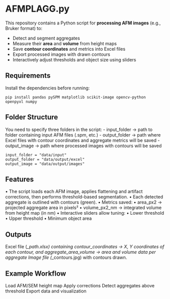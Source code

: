 # AFMPLAGG.py

This repository contains a Python script for **processing AFM images** (e.g., Bruker format) to:
- Detect and segment aggregates
- Measure their **area** and **volume** from height maps
- Save **contour coordinates** and metrics into Excel files
- Export processed images with drawn contours
- Interactively adjust thresholds and object size using sliders

## Requirements

Install the dependencies before running:

```
pip install pandas pySPM matplotlib scikit-image opencv-python openpyxl numpy
```

## Folder Structure

You need to specify three folders in the script:
	- input_folder → path to folder containing input AFM files (.spm, etc.)
	- output_folder → path where Excel files with contour coordinates and aggregate metrics will be saved
	- output_image → path where processed images with contours will be saved

```
input_folder = "data/input"
output_folder = "data/output/excel"
output_image = "data/output/images"
```

## Features
  •	The script loads each AFM image, applies flattening and artifact corrections, then performs threshold-based segmentation.
  •	Each detected aggregate is outlined with contours (green).
  •	Metrics saved:
  •	area_px2 → projected aggregate area in pixels²
  •	volume_px2_nm → integrated volume from height map (in nm)
  •	Interactive sliders allow tuning:
  •	Lower threshold
  •	Upper threshold
  •	Minimum object area

## Outputs
Excel file (*_path.xlsx) containing contour_coordinates → X, Y coordinates of each contour, and aggregate_area_volume → area and volume data per aggregate
Image file (*_contours.jpg) with contours drawn.

## Example Workflow
Load AFM/SEM height map
Apply corrections
Detect aggregates above threshold
Export data and visualization












